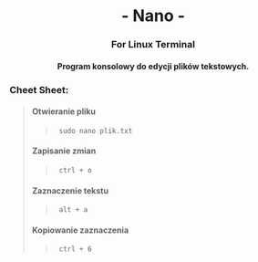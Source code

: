 <div align='center'>

# - Nano -
### For Linux Terminal
#### Program konsolowy do edycji plików tekstowych.

<div align='justify'>

### Cheet Sheet:
>#### Otwieranie pliku
>>      sudo nano plik.txt
>#### Zapisanie zmian
>>      ctrl + o
>#### Zaznaczenie tekstu
>>      alt + a
>#### Kopiowanie zaznaczenia
>>      ctrl + 6
